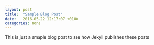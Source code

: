 ```yaml
---
layout: post
title:  "Sample Blog Post"
date:   2016-05-22 12:17:07 +0100
categories: none
---
```

This is just a smaple blog post to see how Jekyll publishes these posts
